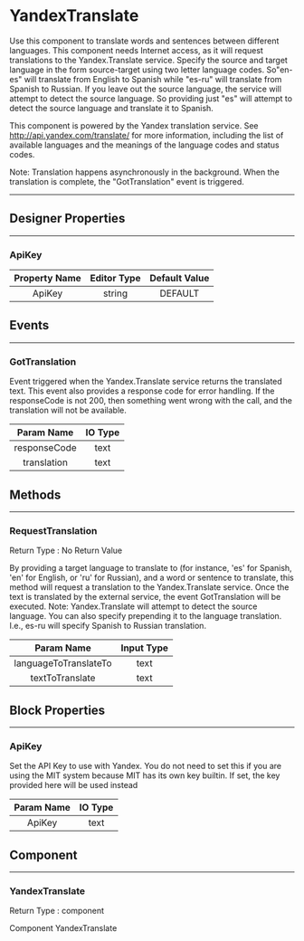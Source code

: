 <!--
  Copyright © 2013-2021 MIT, All rights reserved
  Released under the Apache License, Version 2.0
  http://www.apache.org/licenses/LICENSE-2.0
-->

# YandexTranslate

Use this component to translate words and sentences between different languages. This component needs Internet access, as it will request translations to the Yandex.Translate service. Specify the source and target language in the form source-target using two letter language codes. So"en-es" will translate from English to Spanish while "es-ru" will translate from Spanish to Russian. If you leave out the source language, the service will attempt to detect the source language. So providing just "es" will attempt to detect the source language and translate it to Spanish.

This component is powered by the Yandex translation service. See http://api.yandex.com/translate/ for more information, including the list of available languages and the meanings of the language codes and status codes.

Note: Translation happens asynchronously in the background. When the translation is complete, the "GotTranslation" event is triggered.

---

## Designer Properties

---

### ApiKey

| Property Name | Editor Type | Default Value |
| :-----------: | :---------: | :-----------: |
|     ApiKey    |    string   |    DEFAULT    |

## Events

---

### GotTranslation

<div block-type = "component_event" component-selector = "YandexTranslate" event-selector = "GotTranslation" id = "yandextranslate-gottranslation"></div>

Event triggered when the Yandex.Translate service returns the translated text. This event also provides a response code for error handling. If the responseCode is not 200, then something went wrong with the call, and the translation will not be available.

|  Param Name  | IO Type |
| :----------: | :-----: |
| responseCode |   text  |
|  translation |   text  |

## Methods

---

### RequestTranslation

<div block-type = "component_method" component-selector = "YandexTranslate" method-selector = "RequestTranslation" id = "yandextranslate-requesttranslation"></div>

Return Type : No Return Value

By providing a target language to translate to (for instance, 'es' for Spanish, 'en' for English, or 'ru' for Russian), and a word or sentence to translate, this method will request a translation to the Yandex.Translate service. Once the text is translated by the external service, the event GotTranslation will be executed. Note: Yandex.Translate will attempt to detect the source language. You can also specify prepending it to the language translation. I.e., es-ru will specify Spanish to Russian translation.

|       Param Name      | Input Type |
| :-------------------: | :--------: |
| languageToTranslateTo |    text    |
|    textToTranslate    |    text    |

## Block Properties

---

### ApiKey

<div block-type = "component_set_get" component-selector = "YandexTranslate" property-selector = "ApiKey" property-type = "set" id = "set-yandextranslate-apikey"></div>

Set the API Key to use with Yandex. You do not need to set this if you are using the MIT system because MIT has its own key builtin. If set, the key provided here will be used instead

| Param Name | IO Type |
| :--------: | :-----: |
|   ApiKey   |   text  |

## Component

---

### YandexTranslate

<div block-type = "component_component_block" component-selector = "YandexTranslate" id = "component-yandextranslate"></div>

Return Type : component

Component YandexTranslate

